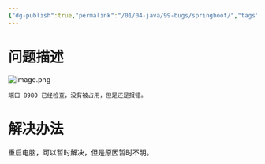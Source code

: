 ```yaml
---
{"dg-publish":true,"permalink":"/01/04-java/99-bugs/springboot/","tags":["personal/blog","program/bug"]}
---
```


# 问题描述
![image.png](https://yelanyanyu-img-bed.oss-cn-hangzhou.aliyuncs.com/img/blog/2024/04/20240425165700.png)

```ad-info
端口 8980 已经检查，没有被占用，但是还是报错。
```


# 解决办法
重启电脑，可以暂时解决，但是原因暂时不明。